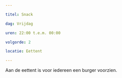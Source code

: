 ```yaml
---

titel: Snack

dag: Vrijdag

uren: 22:00 t.e.m. 00:00

volgorde: 2

locatie: Eettent

---
```


Aan de eettent is voor iedereen een burger voorzien.
